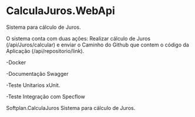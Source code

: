 # CalculaJuros.WebApi
Sistema para cálculo de Juros.

O sistema conta com duas ações: Realizar cálculo de Juros (/api/Juros/calcular) e enviar o Caminho do Github que contem o código da Aplicação (/api/repositorio/link).

-Docker

-Documentação Swagger

-Teste Unitarios xUnit.

-Teste Integração com Specflow

Softplan.CalculaJuros
Sistema para cálculo de Juros.

